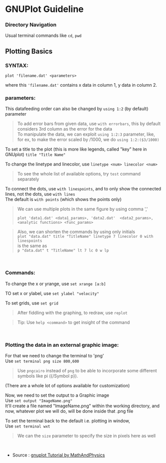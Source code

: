 # GNUPlot Guideline

### Directory Navigation

Usual terminal commands like `cd`, `pwd`

## Plotting Basics

### SYNTAX: 
```
plot 'filename.dat' <parameters>
```
where this `'filename.dat'` contains x data in column 1, y data in column 2.

### parameters:
This datafeeding order can also be changed by `using 1:2` (by default) parameter

> To add error bars from given data, use `with errorbars`, this by default considers 3rd column as the error for the data  
> To manipulate the data, we can exploit `using 1:2:3` parameter, like, for ex, to make the error scaled by /1000, we do `using 1:2:($3/1000)`

To set a title to the plot (this is more like legends, called "key" here in GNUplot)
`title "Title Name"`

To change the linetype and linecolor, use
`linetype <num> linecolor <num>`

> To see the whole list of available options, try `test` command separately

To connect the dots, use `with linespoints`, and to only show the connected lines, not the dots, use `with lines`  
The default is `with points` (which shows the points only)

> We can use multiple plots in the same figure by using comma ','  
> ```
> plot 'data1.dat' <data1_params>, 'data2.dat'  <data2_params>, <analytic functions> <func_params>
> ```

> Also, we can shorten the commands by using only initials  
> `plot "data.dat" title "TitleName" linetype 7 linecolor 0 with linespoints`  
> is the same as  
> `p "data.dat" t "TitleName" lt 7 lc 0 w lp`

<br>

### Commands:

To change the x or yrange, use `set xrange [a:b]`

TO set x or ylabel, use `set ylabel "velocity"`

To set grids, use `set grid`

> After fiddling with the graphing, to redraw, use `replot`

> Tip: Use `help <command>` to get insight of the command

<br>

### Plotting the data in an external graphic image:

For that we need to change the terminal to 'png'  
Use `set terminal png size 800,600`

> Use `pngcairo` instead of `png` to be able to incorporate some different symbols like pi ({/Symbol p}).

(There are a whole lot of options available for customization)

Now, we need to set the output to a Graphic image  
Use `set output "ImageName.png"`  
It'll create a file named "ImageName.png" within the working directory, and now, whatever plot we will do, will be done inside that .png file

To set the terminal back to the default i.e. plotting in window,  
Use `set terminal wxt`

> We can the `size` parameter to specify the size in pixels here as well


<br>

- Source : [gnuplot Tutorial by MathAndPhysics](https://www.youtube.com/playlist?list=PLaYBfUc8SG7W4cTZprVWjbtwrottWuk8c)
